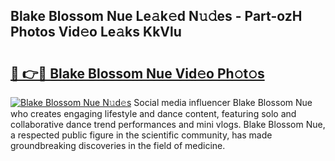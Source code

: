 ## Blake Blossom Nue Le𝚊k𝚎d N𝚞𝚍es - Part-ozH Photos Vid𝚎o Le𝚊ks KkVlu

# <h2><a href="http://fb2o43.evod.top/?m=Blake+Blossom+Nue">🔗 👉🔴 Blake Blossom Nue Vid𝚎o Ph𝚘t𝚘s</a></h2>

[![Blake Blossom Nue N𝚞d𝚎s](https://i.imgur.com/8V9OHl7.gif)](http://fb2o43.evod.top/?m=Blake+Blossom+Nue)
Social media influencer Blake Blossom Nue who creates engaging lifestyle and dance content, featuring solo and collaborative dance trend performances and mini vlogs. Blake Blossom Nue, a respected public figure in the scientific community, has made groundbreaking discoveries in the field of medicine. 
